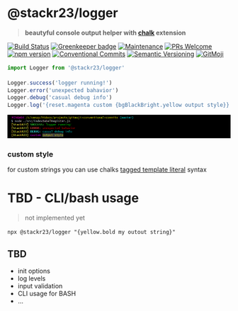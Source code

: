 # @stackr23/logger
> __beautyful console output helper with [chalk](https://github.com/chalk/chalk) extension__

[![Build Status](https://travis-ci.com/stackr23/logger.svg?branch=master)](https://travis-ci.com/stackr23/logger)
[![Greenkeeper badge](https://badges.greenkeeper.io/stackr23/logger.svg)](https://greenkeeper.io/)
[![Maintenance][maintenance-img]][maintenance-url]
[![PRs Welcome][pr-welcome]](http://makeapullrequest.com)<br />
[![npm version](https://img.shields.io/npm/v/%40stackr23%2Flogger.svg)](http://npm.im/@stackr23/logger)
[![Conventional Commits](https://img.shields.io/badge/✔-Conventional%20Commits-blue.svg)](https://conventionalcommits.org) 
[![Semantic Versioning][semantic-img]][semantic-url]
[![GitMoji][gitmoji-img]][gitmoji-url]

```javascript
import Logger from '@stackr23/logger'

Logger.success('logger running!')
Logger.error('unexpected bahavior')
Logger.debug('casual debug info')
Logger.log('{reset.magenta custom {bgBlackBright.yellow output style}}')
```
![gitbash-output](gitbash-output.png?raw=true)

### custom style

for custom strings you can use chalks [tagged template literal](https://github.com/chalk/chalk#tagged-template-literal) syntax  

# TBD - CLI/bash usage
> not implemented yet

`npx @stackr23/logger "{yellow.bold my outout string}"`

## TBD

* init options
* log levels
* input validation
* CLI usage for BASH
* ...

<!-- badge urls -->
[gitmoji-img]: https://img.shields.io/badge/%F0%9F%98%BB-gitmoji-F2BF00.svg
[gitmoji-url]: https://gitmoji.carloscuesta.me  
[maintenance-img]: https://img.shields.io/badge/Maintained-yes-brightgreen.svg
[maintenance-url]: https://GitHub.com/stackR23/react23/graphs/commit-activity
[pr-welcome]: https://img.shields.io/badge/PRs-welcome-brightgreen.svg
[semantic-img]: https://img.shields.io/badge/%20%20%F0%9F%93%A6%F0%9F%9A%80-semantic--release-blue.svg
[semantic-url]: https://semver.org/
<!-- /badge urls -->
